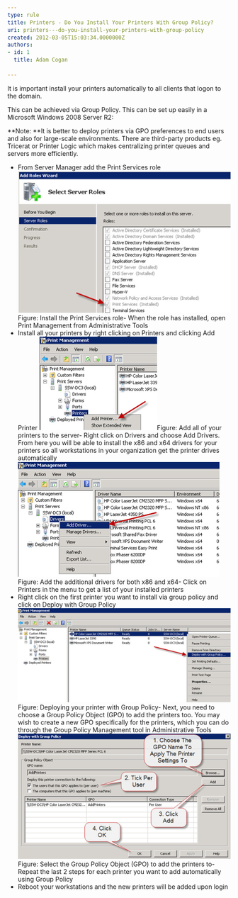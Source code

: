 ```yaml
---
type: rule
title: Printers - Do You Install Your Printers With Group Policy?
uri: printers---do-you-install-your-printers-with-group-policy
created: 2012-03-05T15:03:34.0000000Z
authors:
- id: 1
  title: Adam Cogan

---
```


 It is important install your printers automatically to all clients that logon to the domain.
 
This can be achieved via Group Policy. This can be set up easily in​ a Microsoft Windows 2008 Server R2:

**Note: **It is better to deploy printers via GPO preferences to end users and also for large-scale environments. There are third-party products eg. Tricerat or Printer Logic which makes centralizing printer queues and servers more efficiently.

- From Server Manager add the Print Services role
![Install the Print Services role](install-print-roles.jpg)Figure: Install the Print Services role- When the role has installed, open Print Management from Administrative Tools
- Install all your printers by right clicking on Printers and clicking Add Printer
![Add all of your printers to the server](add-printers.jpg)Figure: Add all of your printers to the server- Right click on Drivers and choose Add Drivers. From here you will be able to install the x86 and x64 drivers for your printers so all workstations in your organization get the printer drives automatically
![Add the additional drivers for both x86 and x64](add-drivers.jpg)Figure: Add the additional drivers for both x86 and x64- Click on Printers in the menu to get a list of your installed printers
- Right click on the first printer you want to install via group policy and click on Deploy with Group Policy
![Deploying your printer with Group Policy](deploy-printer.jpg)Figure: Deploying your printer with Group Policy- Next, you need to choose a Group Policy Object (GPO) to add the printers too. You may wish to create a new GPO specifically for the printers, which you can do through the Group Policy Management tool in Administrative Tools
![Select the Group Policy Object (GPO) to add the printers to](select-gpo.jpg)Figure: Select the Group Policy Object (GPO) to add the printers to- Repeat the last 2 steps for each printer you want to add automatically using Group Policy
- Reboot your workstations and the new printers will be added upon login


